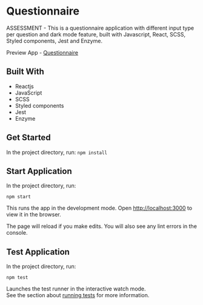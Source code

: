 # Questionnaire

ASSESSMENT - This is a questionnaire application with different input type per question and dark mode feature, built with Javascript, React, SCSS, Styled components, Jest and Enzyme.

Preview App - [Questionnaire](https://questionnaire-app-123.netlify.app/)

## Built With

- Reactjs
- JavaScript
- SCSS
- Styled components
- Jest
- Enzyme

## Get Started

In the project directory, run:
`npm install`

## Start Application

In the project directory, run:

`npm start`

This runs the app in the development mode.
Open [http://localhost:3000](http://localhost:3000) to view it in the browser.

The page will reload if you make edits.
You will also see any lint errors in the console.

## Test Application

In the project directory, run:

`npm test`

Launches the test runner in the interactive watch mode.\
See the section about [running tests](https://facebook.github.io/create-react-app/docs/running-tests) for more information.

